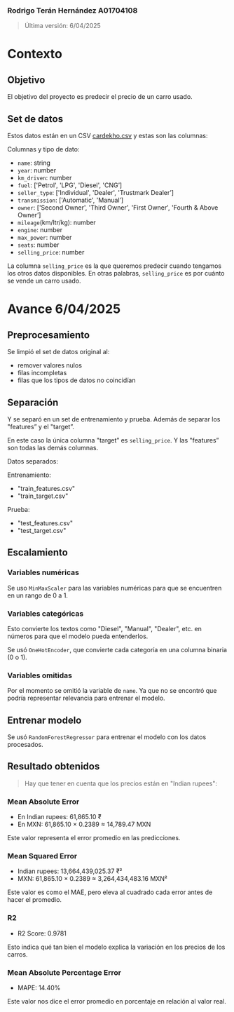 ### Rodrigo Terán Hernández A01704108
> Última versión: 6/04/2025

# Contexto
## Objetivo
El objetivo del proyecto es predecir el precio de un carro usado.

## Set de datos
Estos datos están en un CSV <a href="cardekho.csv">cardekho.csv</a> y estas son las columnas:

Columnas y tipo de dato:

- `name`: string
- `year`: number
- `km_driven`: number
- `fuel`: ['Petrol', 'LPG', 'Diesel', 'CNG’]
- `seller_type`: ['Individual', 'Dealer', 'Trustmark Dealer’]
- `transmission`: ['Automatic', 'Manual’]
- `owner`: ['Second Owner', 'Third Owner', 'First Owner', 'Fourth & Above Owner’]
- `mileage`(km/ltr/kg): number
- `engine`: number
- `max_power`: number
- `seats`: number
- `selling_price`: number

La columna `selling_price` es la que queremos predecir cuando tengamos los otros datos disponibles. En otras palabras, `selling_price` es por cuánto se vende un carro usado.

# Avance 6/04/2025
## Preprocesamiento
Se limpió el set de datos original al:

- remover valores nulos
- filas incompletas
- filas que los tipos de datos no coincidían

## Separación
Y se separó en un set de entrenamiento y prueba. Además de separar los "features” y el "target”.

En este caso la única columna "target” es `selling_price`. Y las "features” son todas las demás columnas.

Datos separados:

Entrenamiento:

- "train_features.csv"
- "train_target.csv"

Prueba:

- "test_features.csv"
- "test_target.csv"

## Escalamiento
### Variables numéricas
Se uso `MinMaxScaler` para las variables numéricas para que se encuentren en un rango de 0 a 1.

### Variables categóricas
Esto convierte los textos como "Diesel", "Manual", "Dealer", etc. en números para que el modelo pueda entenderlos.

Se usó `OneHotEncoder`, que convierte cada categoría en una columna binaria (0 o 1).

### Variables omitidas
Por el momento se omitió la variable de `name`. Ya que no se encontró que podría representar relevancia para entrenar el modelo.

## Entrenar modelo
Se usó `RandomForestRegressor` para entrenar el modelo con los datos procesados.

## Resultado obtenidos

> Hay que tener en cuenta que los precios están en "Indian rupees":

### Mean Absolute Error 
- En Indian rupees: 61,865.10​ ₹
- En MXN: 61,865.10 × 0.2389 ≈ 14,789.47 MXN​

Este valor representa el error promedio en las predicciones.

### Mean Squared Error
- Indian rupees: 13,664,439,025.37 ₹²
- MXN: 61,865.10 × 0.2389 ≈ 3,264,434,483.16 MXN​²

Este valor es como el MAE, pero eleva al cuadrado cada error antes de hacer el promedio.

### R2
- R2 Score: 0.9781

Esto indica qué tan bien el modelo explica la variación en los precios de los carros.

### Mean Absolute Percentage Error
- MAPE: 14.40%

Este valor nos dice el error promedio en porcentaje en relación al valor real.